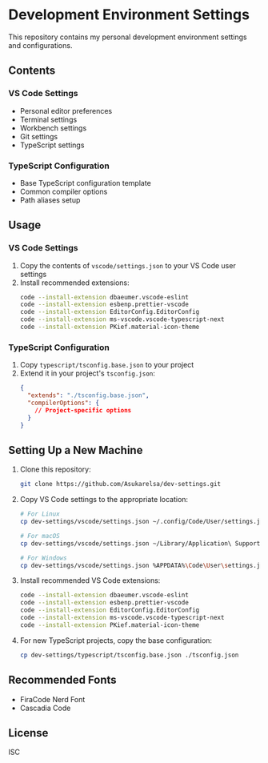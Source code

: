 # Development Environment Settings

This repository contains my personal development environment settings and configurations.

## Contents

### VS Code Settings
- Personal editor preferences
- Terminal settings
- Workbench settings
- Git settings
- TypeScript settings

### TypeScript Configuration
- Base TypeScript configuration template
- Common compiler options
- Path aliases setup

## Usage

### VS Code Settings
1. Copy the contents of `vscode/settings.json` to your VS Code user settings
2. Install recommended extensions:
   ```bash
   code --install-extension dbaeumer.vscode-eslint
   code --install-extension esbenp.prettier-vscode
   code --install-extension EditorConfig.EditorConfig
   code --install-extension ms-vscode.vscode-typescript-next
   code --install-extension PKief.material-icon-theme
   ```

### TypeScript Configuration
1. Copy `typescript/tsconfig.base.json` to your project
2. Extend it in your project's `tsconfig.json`:
   ```json
   {
     "extends": "./tsconfig.base.json",
     "compilerOptions": {
       // Project-specific options
     }
   }
   ```

## Setting Up a New Machine

1. Clone this repository:
   ```bash
   git clone https://github.com/Asukarelsa/dev-settings.git
   ```

2. Copy VS Code settings to the appropriate location:
   ```bash
   # For Linux
   cp dev-settings/vscode/settings.json ~/.config/Code/User/settings.json

   # For macOS
   cp dev-settings/vscode/settings.json ~/Library/Application\ Support/Code/User/settings.json

   # For Windows
   cp dev-settings/vscode/settings.json %APPDATA%\Code\User\settings.json
   ```

3. Install recommended VS Code extensions:
   ```bash
   code --install-extension dbaeumer.vscode-eslint
   code --install-extension esbenp.prettier-vscode
   code --install-extension EditorConfig.EditorConfig
   code --install-extension ms-vscode.vscode-typescript-next
   code --install-extension PKief.material-icon-theme
   ```

4. For new TypeScript projects, copy the base configuration:
   ```bash
   cp dev-settings/typescript/tsconfig.base.json ./tsconfig.json
   ```

## Recommended Fonts
- FiraCode Nerd Font
- Cascadia Code

## License
ISC
